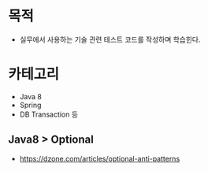 # 목적 
- 실무에서 사용하는 기술 관련 테스트 코드를 작성하며 학습힌다.

# 카테고리
- Java 8
- Spring
- DB Transaction 등

## Java8 > Optional
- https://dzone.com/articles/optional-anti-patterns